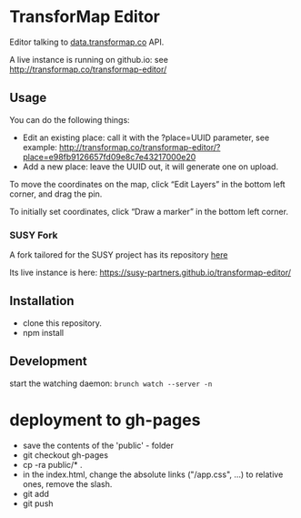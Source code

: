 # TransforMap Editor

Editor talking to [data.transformap.co](https://github.com/TransforMap/data.transformap.co) API.

A live instance is running on github.io: see http://transformap.co/transformap-editor/

## Usage

You can do the following things:

* Edit an existing place: call it with the ?place=UUID parameter, see example: http://transformap.co/transformap-editor/?place=e98fb9126657fd09e8c7e43217000e20
* Add a new place: leave the UUID out, it will generate one on upload.

To move the coordinates on the map, click “Edit Layers” in the bottom left corner, and drag the pin.

To initially set coordinates, click “Draw a marker” in the bottom left corner.

### SUSY Fork

A fork tailored for the SUSY project has its repository [here](https://github.com/susy-partners/transformap-editor)

Its live instance is here: https://susy-partners.github.io/transformap-editor/

## Installation

* clone this repository.
* npm install

## Development

start the watching daemon: ```brunch watch --server -n```

# deployment to gh-pages

* save the contents of the 'public' - folder
* git checkout gh-pages
* cp -ra public/\* .
* in the index.html, change the absolute links ("/app.css", …) to relative ones, remove the slash.
* git add
* git push
